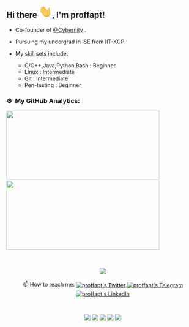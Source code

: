 <h2>Hi there <img src="https://raw.githubusercontent.com/ABSphreak/ABSphreak/master/gifs/Hi.gif" height="33px">, I'm proffapt!</h2>

<!-- ```cpp
#include<iostream>

class intro
{
  private:
    std::string name;
    std::string skill_set_array[5];
  public:
    intro(std::string name)
    {
      this->name = name;
    }
    intro &set_skill_set(void)
    {
        skill_set_array[0]="Linux";
        skill_set_array[1]="C/C++";
        skill_set_array[2]="Java";
        skill_set_array[3]="Git";
        skill_set_array[4]="Intermediate level pentesting";

        return *this;
    }

    void print_skill_set(void);
};

void intro::print_skill_set(void)
{
    std::cout<< name<<"'s "<< "skill set include: "<< std::endl;
        for(int i = 0; i<5; i++){
            std::cout<< "*"<< skill_set_array[i]<< std::endl;
        }
}

int main(){

    intro *proff = new intro("proffapt");
    (proff->set_skill_set()).print_skill_set();

return 0;
}
```  -->

* Co-founder of [@Cybernity](https://cybernity.org) .

* Pursuing my undergrad in ISE from IIT-KGP.
   
* My skill sets include:
  - C/C++,Java,Python,Bash : Beginner
  - Linux : Intermediate
  - Git : Intermediate
  - Pen-testing : Beginner

### ⚙️ &nbsp;My GitHub Analytics:
<p align="left">
<a href="https://github.com/proffapt">
<img height="180em" width="400em" src="https://github-readme-stats-eight-theta.vercel.app/api?username=proffapt&show_icons=true&theme=nightowl&include_all_commits=true&count_private=true"/>
<img height="180em" width="400em" src="https://github-readme-stats-eight-theta.vercel.app/api/top-langs/?username=proffapt&layout=compact&langs_count=8&theme=nightowl"/>
</a>
</p>
<br/>
<p align = "center">
 <img src="https://activity-graph.herokuapp.com/graph?username=proffapt&theme=redical">
</p>  

<p align="center">
📫 How to reach me:   

<a href="https://twitter.com/proffapt">
  <img align="center" alt="proffapt's Twitter " width="22px" src="https://raw.githubusercontent.com/edent/SuperTinyIcons/master/images/svg/twitter.svg" />
</a>
<a href="https://t.me/proffapt">
  <img align="center" alt="proffapt's Telegram" width="22px" src="https://raw.githubusercontent.com/edent/SuperTinyIcons/master/images/svg/telegram.svg" />
</a>
<a href="https://www.linkedin.com/in/proffapt/">
  <img align="center" alt="proffapt's LinkedIn" width="22px" src="https://raw.githubusercontent.com/edent/SuperTinyIcons/master/images/svg/linkedin.svg" />
</a> 
</p>
<br />

<p align="center">
 <img src="https://komarev.com/ghpvc/?username=proffapt&style=flat-square"/>
 <img src="https://badges.pufler.dev/years/proffapt"/>
 <img src="https://badges.pufler.dev/repos/proffapt"/>
 <img src="https://badges.pufler.dev/commits/monthly/proffapt"/>
 <img src="https://img.shields.io/badge/dynamic/json?logo=github&label=GitHub+Followers&labelColor=282c34&color=181717&query=%24.data.totalSubs&url=https%3A%2F%2Fapi.spencerwoo.com%2Fsubstats%2F%3Fsource%3Dgithub%26queryKey%3Dproffapt&longCache=true"/>
</p>
